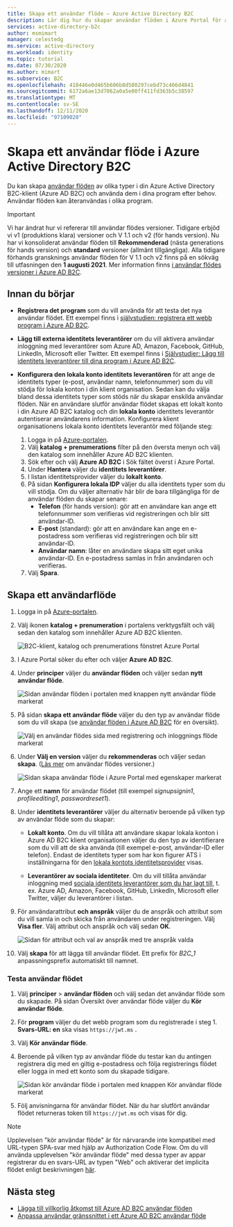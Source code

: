 ```yaml
---
title: Skapa ett användar flöde – Azure Active Directory B2C
description: Lär dig hur du skapar användar flöden i Azure Portal för att aktivera registrering, inloggning och användar profil redigering för dina program i Azure Active Directory B2C.
services: active-directory-b2c
author: msmimart
manager: celestedg
ms.service: active-directory
ms.workload: identity
ms.topic: tutorial
ms.date: 07/30/2020
ms.author: mimart
ms.subservice: B2C
ms.openlocfilehash: 418446e0d465b606b8d580297cebd73c466d4841
ms.sourcegitcommit: 6172a6ae13d7062a0a5e00ff411fd363b5c38597
ms.translationtype: MT
ms.contentlocale: sv-SE
ms.lasthandoff: 12/11/2020
ms.locfileid: "97109020"
---
```

# <a name="create-a-user-flow-in-azure-active-directory-b2c"></a>Skapa ett användar flöde i Azure Active Directory B2C

Du kan skapa [användar flöden](user-flow-overview.md) av olika typer i din Azure Active Directory B2C-klient (Azure AD B2C) och använda dem i dina program efter behov. Användar flöden kan återanvändas i olika program.

> [!IMPORTANT]
> Vi har ändrat hur vi refererar till användar flödes versioner. Tidigare erbjöd vi v1 (produktions klara) versioner och V 1.1 och v2 (för hands version). Nu har vi konsoliderat användar flöden till **Rekommenderad** (nästa generations för hands version) och **standard** versioner (allmänt tillgängliga). Alla tidigare förhands gransknings användar flöden för V 1.1 och v2 finns på en sökväg till utfasningen den **1 augusti 2021**. Mer information finns [i användar flödes versioner i Azure AD B2C](user-flow-versions.md).

## <a name="before-you-begin"></a>Innan du börjar

- **Registrera det program** som du vill använda för att testa det nya användar flödet. Ett exempel finns i [självstudien: registrera ett webb program i Azure AD B2C](tutorial-register-applications.md).
- **Lägg till externa identitets leverantörer** om du vill aktivera användar inloggning med leverantörer som Azure AD, Amazon, Facebook, GitHub, LinkedIn, Microsoft eller Twitter. Ett exempel finns i [Självstudier: Lägg till identitets leverantörer till dina program i Azure AD B2C](tutorial-add-identity-providers.md).
- **Konfigurera den lokala konto identitets leverantören** för att ange de identitets typer (e-post, användar namn, telefonnummer) som du vill stödja för lokala konton i din klient organisation. Sedan kan du välja bland dessa identitets typer som stöds när du skapar enskilda användar flöden. När en användare slutför användar flödet skapas ett lokalt konto i din Azure AD B2C katalog och din **lokala konto** identitets leverantör autentiserar användarens information. Konfigurera klient organisationens lokala konto identitets leverantör med följande steg:

   1. Logga in på [Azure-portalen](https://portal.azure.com/). 
   2. Välj **katalog + prenumerations** filter på den översta menyn och välj den katalog som innehåller Azure AD B2C klienten.
   3. Sök efter och välj **Azure AD B2C** i Sök fältet överst i Azure Portal.
   4. Under **Hantera** väljer du **identitets leverantörer**.
   5. I listan identitetsprovider väljer du **lokalt konto**.
   6. På sidan **Konfigurera lokala IDP** väljer du alla identitets typer som du vill stödja. Om du väljer alternativ här blir de bara tillgängliga för de användar flöden du skapar senare:
      - **Telefon** (för hands version): gör att en användare kan ange ett telefonnummer som verifieras vid registreringen och blir sitt användar-ID.
      - **E-post** (standard): gör att en användare kan ange en e-postadress som verifieras vid registreringen och blir sitt användar-ID.
      - **Användar namn**: låter en användare skapa sitt eget unika användar-ID. En e-postadress samlas in från användaren och verifieras.
    7. Välj **Spara**.

## <a name="create-a-user-flow"></a>Skapa ett användarflöde

1. Logga in på [Azure-portalen](https://portal.azure.com).
2. Välj ikonen **katalog + prenumeration** i portalens verktygsfält och välj sedan den katalog som innehåller Azure AD B2C klienten.

    ![B2C-klient, katalog och prenumerations fönstret Azure Portal](./media/create-user-flow/directory-subscription-pane.png)

3. I Azure Portal söker du efter och väljer **Azure AD B2C**.
4. Under **principer** väljer du **användar flöden** och väljer sedan **nytt användar flöde**.

    ![Sidan användar flöden i portalen med knappen nytt användar flöde markerat](./media/create-user-flow/signup-signin-user-flow.png)

5. På sidan **skapa ett användar flöde** väljer du den typ av användar flöde som du vill skapa (se [användar flöden i Azure AD B2C](user-flow-overview.md) för en översikt).

    ![Välj en användar flödes sida med registrering och inloggnings flöde markerat](./media/create-user-flow/select-user-flow-type.png)

6. Under **Välj en version** väljer du **rekommenderas** och väljer sedan **skapa**. ([Läs mer](user-flow-versions.md) om användar flödes versioner.)

    ![Sidan skapa användar flöde i Azure Portal med egenskaper markerat](./media/create-user-flow/select-version.png)

7. Ange ett **namn** för användar flödet (till exempel *signupsignin1*, *profileediting1*, *passwordreset1*).
8. Under **identitets leverantörer** väljer du alternativ beroende på vilken typ av användar flöde som du skapar:

   - **Lokalt konto**. Om du vill tillåta att användare skapar lokala konton i Azure AD B2C klient organisationen väljer du den typ av identifierare som du vill att de ska använda (till exempel e-post, användar-ID eller telefon). Endast de identitets typer som har kon figurer ATS i inställningarna för den [lokala kontots identitetsprovider](#before-you-begin) visas.

   - **Leverantörer av sociala identiteter**. Om du vill tillåta användar inloggning med [sociala identitets leverantörer som du har lagt till](tutorial-add-identity-providers.md), t. ex. Azure AD, Amazon, Facebook, GitHub, LinkedIn, Microsoft eller Twitter, väljer du leverantörer i listan.

9. För användarattribut **och anspråk** väljer du de anspråk och attribut som du vill samla in och skicka från användaren under registreringen. Välj **Visa fler**. Välj attribut och anspråk och välj sedan **OK**.

    ![Sidan för attribut och val av anspråk med tre anspråk valda](./media/create-user-flow/signup-signin-attributes.png)

10. Välj **skapa** för att lägga till användar flödet. Ett prefix för *B2C_1* anpassningsprefix automatiskt till namnet.

### <a name="test-the-user-flow"></a>Testa användar flödet

1. Välj **principer**  >  **användar flöden** och välj sedan det användar flöde som du skapade. På sidan Översikt över användar flöde väljer du **Kör användar flöde**.
1. För **program** väljer du det webb program som du registrerade i steg 1. **Svars-URL: en** ska visas `https://jwt.ms` .
1. Välj **Kör användar flöde**.
2. Beroende på vilken typ av användar flöde du testar kan du antingen registrera dig med en giltig e-postadress och följa registrerings flödet eller logga in med ett konto som du skapade tidigare.

    ![Sidan kör användar flöde i portalen med knappen Kör användar flöde markerat](./media/create-user-flow/sign-up-sign-in-run-now.png)

1. Följ anvisningarna för användar flödet. När du har slutfört användar flödet returneras token till `https://jwt.ms` och visas för dig.

> [!NOTE]
> Upplevelsen "kör användar flöde" är för närvarande inte kompatibel med URL-typen SPA-svar med hjälp av Authorization Code Flow. Om du vill använda upplevelsen "kör användar flöde" med dessa typer av appar registrerar du en svars-URL av typen "Web" och aktiverar det implicita flödet enligt beskrivningen [här](tutorial-register-spa.md).

## <a name="next-steps"></a>Nästa steg

- [Lägga till villkorlig åtkomst till Azure AD B2C användar flöden](conditional-access-user-flow.md)
- [Anpassa användar gränssnittet i ett Azure AD B2C användar flöde](customize-ui-with-html.md)
